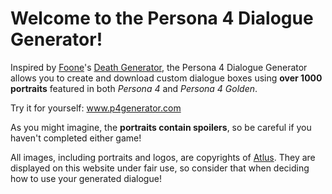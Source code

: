 # Welcome to the Persona 4 Dialogue Generator!

Inspired by [Foone](https://twitter.com/Foone)'s [Death Generator](https://deathgenerator.com/), 
the Persona 4 Dialogue Generator allows you to create and download custom dialogue boxes 
using <b>over 1000 portraits</b> featured in both <em>Persona 4</em> and <em>Persona 4 Golden</em>.

Try it for yourself: www.p4generator.com

As you might imagine, the <b>portraits contain spoilers</b>, so be careful if you haven't completed either game!

All images, including portraits and logos, are copyrights of [Atlus](https://en.wikipedia.org/wiki/Atlus). They are displayed on this website under fair use, so consider that when deciding how to use your generated dialogue!